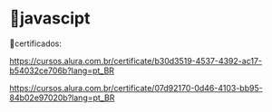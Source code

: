 # 📜javascipt

📑certificados:

https://cursos.alura.com.br/certificate/b30d3519-4537-4392-ac17-b54032ce706b?lang=pt_BR

https://cursos.alura.com.br/certificate/07d92170-0d46-4103-bb95-84b02e97020b?lang=pt_BR
